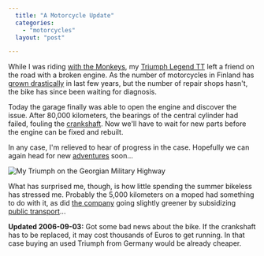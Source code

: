 ```yaml
---
  title: "A Motorcycle Update"
  categories: 
    - "motorcycles"
  layout: "post"

---
```

While I was riding [with the Monkeys][1], my [Triumph Legend TT][2] left a friend on the road with a broken engine. As the number of motorcycles in Finland has [grown drastically][3] in last few years, but the number of repair shops hasn't, the bike has since been waiting for diagnosis.

Today the garage finally was able to open the engine and discover the issue. After 80,000 kilometers, the bearings of the central cylinder had failed, fouling the [crankshaft][4]. Now we'll have to wait for new parts before the engine can be fixed and rebuilt.

In any case, I'm relieved to hear of progress in the case. Hopefully we can again head for new [adventures][5] soon...

![My Triumph on the Georgian Military Highway](https://d2vqpl3tx84ay5.cloudfront.net/triumph-on-georgian-military-highway.jpg)

What has surprised me, though, is how little spending the summer bikeless has stressed me. Probably the 5,000 kilometers on a moped had something to do with it, as did [the company][7] going slightly greener by subsidizing [public transport][6]...

__Updated 2006-09-03:__ Got some bad news about the bike. If the crankshaft has to be replaced, it may cost thousands of Euros to get running. In that case buying an used Triumph from Germany would be already cheaper.

[1]: http://www.deathmonkey.org/
[2]: http://www.routamc.org/bikes/triumph-legend.html
[3]: http://www.tapiola.fi/www/yksityisasiakkaat/Asiakkaana+Tapiolassa/Ajankohtaista/Moottoripyoran+haltijan+ika+vaikuttaa+jatkossa+vakuutusmaksuihin.htm
[4]: http://en.wikipedia.org/wiki/Crankshaft
[5]: http://www.routamc.org/gallery/
[6]: http://www.ytv.fi/ENG/transport/guide/employer_sub/
[7]: http://www.nemein.com/en/
